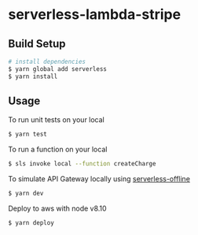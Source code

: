 # serverless-lambda-stripe

## Build Setup
``` bash
# install dependencies
$ yarn global add serverless
$ yarn install
```

## Usage

To run unit tests on your local

``` bash
$ yarn test
```

To run a function on your local

``` bash
$ sls invoke local --function createCharge
```

To simulate API Gateway locally using [serverless-offline](https://github.com/dherault/serverless-offline)

``` bash
$ yarn dev
````

Deploy to aws with node v8.10

``` bash
$ yarn deploy
```
